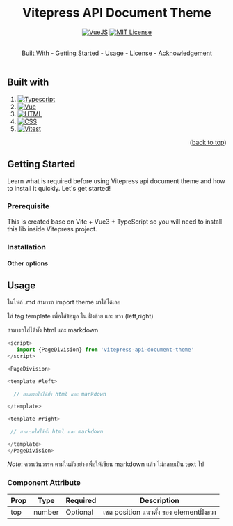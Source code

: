 <a id="readme-top"></a>

<div align="center">
  <h1>Vitepress API Document Theme</h1>

[![VueJS](https://img.shields.io/badge/VueJS-3.0.x-%2341B883)][vue-url]
[![MIT License](https://img.shields.io/badge/License-MIT-green.svg)](https://github.com/logicspark/awesome-social-button/blob/main/LICENSE)

</div>
<br/>
<div align="center">
<a href="#built-with">Built With</a> -
<a href="#getting-started">Getting Started</a> -
<a href="#fire-usage">Usage</a> -
<a href="#books-license">License</a> -
<a href="#pray-acknowledgement">Acknowledgement</a>
</div>

<br/>

## Built with

1. [![Typescript][typescript]][typescript-url]
2. [![Vue][vue]][vue-url]
3. [![HTML][html]][html-url]
4. [![CSS][css]][css-url]
5. [![Vitest][vitest]][vitest-url]

<p align="right">(<a href="#readme-top">back to top</a>)

## Getting Started

Learn what is required before using Vitepress api document theme and how to install it quickly. Let's get started!

### Prerequisite

This is created base on Vite + Vue3 + TypeScript so you will need to install this lib inside Vitepress project.

### Installation

#### Other options

## Usage

ในไฟล์ .md สามารถ import theme มาใช้ได้เลย

ใส่ tag template เพื่อใส่ข้อมูล ใน ฝั่งซ้าย และ ขวา (left,right)

สามารถใส่ได้ทั้ง html และ markdown

```javascript
<script>
   import {PageDivision} from 'vitepress-api-document-theme'
</script>

<PageDivision>

<template #left>

  // สามารถใส่ได้ทั้ง html และ markdown

</template>

<template #right>

 // สามารถใส่ได้ทั้ง html และ markdown

</template>
</PageDivision>
```

_Note_: ควรเว้นวรรค ตามในตัวอย่างเพื่อให้เขียน markdown แล้ว ไม่กลายเป็น text ไป

### Component Attribute

| Prop | Type   | Required | Description                             |
| ---- | ------ | -------- | --------------------------------------- |
| top  | number | Optional | เซต position แนวตั้ง ของ elementฝั่งขวา |

[Vitepress-url]: https://vitepress.dev/
[TypeScript]: https://img.shields.io/badge/typescript-007ACC?style=for-the-badge&logo=typescript&logoColor=white
[typescript-url]: https://www.typescriptlang.org/
[Html]: https://img.shields.io/badge/HTML-239120?style=for-the-badge&logo=html5&logoColor=white
[html-url]: https://www.w3schools.com/html/
[Css]: https://img.shields.io/badge/CSS-239120?&style=for-the-badge&logo=css3&logoColor=white
[css-url]: https://www.w3schools.com/css/
[Vue]: https://img.shields.io/badge/vue.js-42B883?style=for-the-badge&logo=vuedotjs&logoColor=white
[Vue-url]: https://vuejs.org/
[Vitest]: https://img.shields.io/badge/vitest-edd532?style=for-the-badge&logo=vitest&logoColor=black
[vitest-url]: https://vitest.dev/
[package-url]: https://www.npmjs.com/package/awesome-social-button
